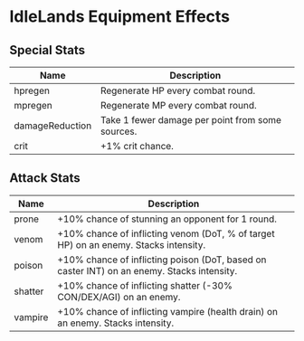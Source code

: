
# IdleLands Equipment Effects


## Special Stats

Name | Description
---- | -----------
hpregen | Regenerate HP every combat round.
mpregen | Regenerate MP every combat round.
damageReduction | Take 1 fewer damage per point from some sources.
crit | +1% crit chance.


## Attack Stats

Name | Description
---- | -----------
prone | +10% chance of stunning an opponent for 1 round.
venom | +10% chance of inflicting venom (DoT, % of target HP) on an enemy. Stacks intensity.
poison | +10% chance of inflicting poison (DoT, based on caster INT) on an enemy. Stacks intensity.
shatter | +10% chance of inflicting shatter (-30% CON/DEX/AGI) on an enemy.
vampire | +10% chance of inflicting vampire (health drain) on an enemy. Stacks intensity.
